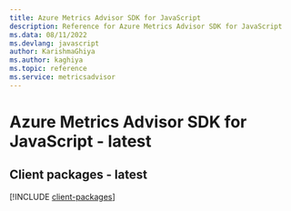 ```yaml
---
title: Azure Metrics Advisor SDK for JavaScript
description: Reference for Azure Metrics Advisor SDK for JavaScript
ms.data: 08/11/2022
ms.devlang: javascript
author: KarishmaGhiya
ms.author: kaghiya
ms.topic: reference
ms.service: metricsadvisor
---
```

# Azure Metrics Advisor SDK for JavaScript - latest

## Client packages - latest
[!INCLUDE [client-packages](metrics-advisor-client-index.md)]